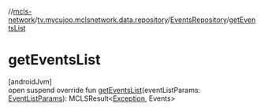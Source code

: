//[mcls-network](../../../index.md)/[tv.mycujoo.mclsnetwork.data.repository](../index.md)/[EventsRepository](index.md)/[getEventsList](get-events-list.md)

# getEventsList

[androidJvm]\
open suspend override fun [getEventsList](get-events-list.md)(eventListParams: [EventListParams](../../tv.mycujoo.mclsnetwork.domain.params/-event-list-params/index.md)): MCLSResult&lt;[Exception](https://kotlinlang.org/api/latest/jvm/stdlib/kotlin/-exception/index.html), Events&gt;
